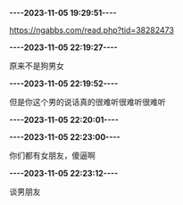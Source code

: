 **----2023-11-05 19:29:51----**

https://ngabbs.com/read.php?tid=38282473


**----2023-11-05 22:19:27----**

原来不是狗男女


**----2023-11-05 22:19:52----**

但是你这个男的说话真的很难听很难听很难听


**----2023-11-05 22:20:01----**




**----2023-11-05 22:23:00----**

你们都有女朋友，傻逼啊


**----2023-11-05 22:23:12----**

谈男朋友


